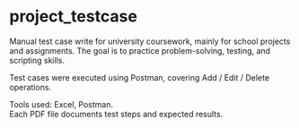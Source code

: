 # project_testcase
Manual test case write for university coursework, mainly for school projects and assignments. The goal is to practice problem-solving, testing, and scripting skills.

Test cases were executed using Postman, covering Add / Edit / Delete operations.

Tools used: Excel, Postman.  
Each PDF file documents test steps and expected results.  
